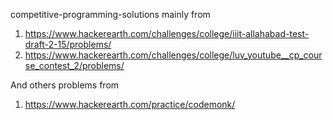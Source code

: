 competitive-programming-solutions mainly from 
1. https://www.hackerearth.com/challenges/college/iiit-allahabad-test-draft-2-15/problems/
2. https://www.hackerearth.com/challenges/college/luv_youtube__cp_course_contest_2/problems/

And others problems from 
1. https://www.hackerearth.com/practice/codemonk/